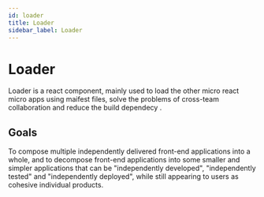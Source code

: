 ```yaml
---
id: loader
title: Loader
sidebar_label: Loader
---
```


# Loader
Loader is a react component, mainly used to load the other micro react micro apps using maifest files, solve the problems of cross-team collaboration and reduce the build dependecy .

## Goals
To compose multiple independently delivered front-end applications into a whole, and to decompose front-end applications into some smaller and simpler applications that can be "independently developed", "independently tested" and "independently deployed", while still appearing to users as cohesive individual products.

